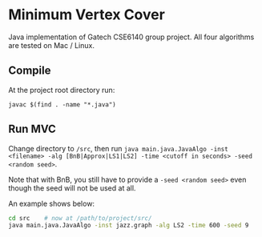 # Minimum Vertex Cover
Java implementation of Gatech CSE6140 group project. All four algorithms are tested on Mac / Linux.

## Compile
At the project root directory run:
```
javac $(find . -name "*.java")
```

## Run MVC
Change directory to `/src`, then run `java main.java.JavaAlgo -inst <filename> -alg [BnB|Approx|LS1|LS2] -time <cutoff in seconds> -seed <random seed>`.

Note that  with BnB, you still have to provide a `-seed <random seed>` even though the seed will not be used at all.

An example shows below:

```bash
cd src    # now at /path/to/project/src/
java main.java.JavaAlgo -inst jazz.graph -alg LS2 -time 600 -seed 9
```
